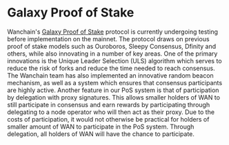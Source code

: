 # Galaxy Proof of Stake

Wanchain's [Galaxy Proof of Stake](https://wanchain.org/files/Wanchain-Galaxy-Consensus-V1.0.pdf) protocol is currently undergoing testing before implementation on the mainnet. The protocol draws on previous proof of stake models such as Ouroboros, Sleepy Consensus, Dfinity and others, while also innovating in a number of key areas. One of the primary innovations is the Unique Leader Selection (ULS) algorithm which serves to reduce the risk of forks and reduce the time needed to reach consensus. The Wanchain team has also implemented an innovative random beacon mechanism, as well as a system which ensures that consensus participants are highly active. Another feature in our PoS system is that of participation by delegation with proxy signatures. This allows smaller holders of WAN to still participate in consensus and earn rewards by participating through delegating to a node operator who will then act as their proxy. Due to the costs of participation, it would not otherwise be practical for holders of smaller amount of WAN to participate in the PoS system. Through delegation, all holders of WAN will have the chance to participate. 

